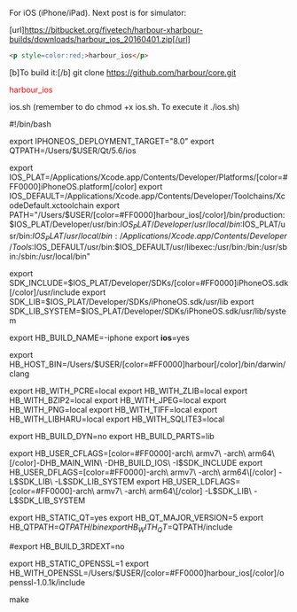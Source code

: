 For iOS (iPhone/iPad). Next post is for simulator:

[url]https://bitbucket.org/fivetech/harbour-xharbour-builds/downloads/harbour_ios_20160401.zip[/url]

```html
<p style=color:red;>harbour_ios</p>
```

[b]To build it:[/b]
git clone https://github.com/harbour/core.git <p style=color:red;>harbour_ios</p>

ios.sh      (remember to do chmod +x ios.sh. To execute it ./ios.sh)

#!/bin/bash

export IPHONEOS_DEPLOYMENT_TARGET="8.0"
export QTPATH=/Users/$USER/Qt/5.6/ios

export IOS_PLAT=/Applications/Xcode.app/Contents/Developer/Platforms/[color=#FF0000]iPhoneOS.platform[/color]
export IOS_DEFAULT=/Applications/Xcode.app/Contents/Developer/Toolchains/XcodeDefault.xctoolchain
export PATH="/Users/$USER/[color=#FF0000]harbour_ios[/color]/bin/production:$IOS_PLAT/Developer/usr/bin:$IOS_PLAT/Developer/usr/local/bin:$IOS_PLAT/usr/bin:$IOS_PLAT/usr/local/bin:/Applications/Xcode.app/Contents/Developer/Tools:$IOS_DEFAULT/usr/bin:$IOS_DEFAULT/usr/libexec:/usr/bin:/bin:/usr/sbin:/sbin:/usr/local/bin"

export SDK_INCLUDE=$IOS_PLAT/Developer/SDKs/[color=#FF0000]iPhoneOS.sdk[/color]/usr/include
export SDK_LIB=$IOS_PLAT/Developer/SDKs/iPhoneOS.sdk/usr/lib
export SDK_LIB_SYSTEM=$IOS_PLAT/Developer/SDKs/iPhoneOS.sdk/usr/lib/system

export HB_BUILD_NAME=-iphone
export __ios__=yes

export HB_HOST_BIN=/Users/$USER/[color=#FF0000]harbour[/color]/bin/darwin/clang

export HB_WITH_PCRE=local
export HB_WITH_ZLIB=local
export HB_WITH_BZIP2=local
export HB_WITH_JPEG=local
export HB_WITH_PNG=local
export HB_WITH_TIFF=local
export HB_WITH_LIBHARU=local
export HB_WITH_SQLITE3=local

export HB_BUILD_DYN=no
export HB_BUILD_PARTS=lib

export HB_USER_CFLAGS=[color=#FF0000]-arch\ armv7\ -arch\ arm64\ [/color]-DHB_MAIN_WIN\ -DHB_BUILD_IOS\ -I$SDK_INCLUDE
export HB_USER_DFLAGS=[color=#FF0000]-arch\ armv7\ -arch\ arm64\[/color] -L$SDK_LIB\ -L$SDK_LIB_SYSTEM
export HB_USER_LDFLAGS=[color=#FF0000]-arch\ armv7\ -arch\ arm64\[/color] -L$SDK_LIB\ -L$SDK_LIB_SYSTEM

export HB_STATIC_QT=yes
export HB_QT_MAJOR_VERSION=5
export HB_QTPATH=$QTPATH/bin
export HB_WITH_QT=$QTPATH/include

#export HB_BUILD_3RDEXT=no

export HB_STATIC_OPENSSL=1
export HB_WITH_OPENSSL=/Users/$USER/[color=#FF0000]harbour_ios[/color]/openssl-1.0.1k/include

make
